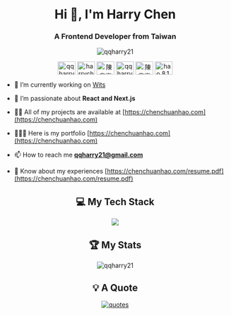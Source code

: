 <h1 align="center">Hi 👋, I'm Harry Chen</h1>
<h3 align="center">A Frontend Developer from Taiwan</h3>

<p align="center">
  <img src="https://komarev.com/ghpvc/?username=qqharry21&label=Profile%20views&color=0e75b6&style=flat" alt="qqharry21" />
</p>


<div align="center">
  <a href="https://codepen.io/qqharry21" target="blank"><img align="center" src="https://raw.githubusercontent.com/rahuldkjain/github-profile-readme-generator/master/src/images/icons/Social/codepen.svg" alt="qqharry21" height="30" width="40" /></a>
  <a href="https://twitter.com/harrychen824" target="blank"><img align="center" src="https://raw.githubusercontent.com/rahuldkjain/github-profile-readme-generator/master/src/images/icons/Social/twitter.svg" alt="harrychen824" height="30" width="40" /></a>
  <a href="https://linkedin.com/in/陳泉豪" target="blank"><img align="center" src="https://raw.githubusercontent.com/rahuldkjain/github-profile-readme-generator/master/src/images/icons/Social/linked-in-alt.svg" alt="陳泉豪" height="30" width="40" /></a>
  <a href="https://codesandbox.com/qqharry21" target="blank"><img align="center" src="https://raw.githubusercontent.com/rahuldkjain/github-profile-readme-generator/master/src/images/icons/Social/codesandbox.svg" alt="qqharry21" height="30" width="40" /></a>
  <a href="https://fb.com/陳泉豪" target="blank"><img align="center" src="https://raw.githubusercontent.com/rahuldkjain/github-profile-readme-generator/master/src/images/icons/Social/facebook.svg" alt="陳泉豪" height="30" width="40" /></a>
  <a href="https://instagram.com/hao.8.1.6" target="blank"><img align="center" src="https://raw.githubusercontent.com/rahuldkjain/github-profile-readme-generator/master/src/images/icons/Social/instagram.svg" alt="hao.8.1.6" height="30" width="40" /></a>
</div>

- 🔭 I’m currently working on [Wits](https://www.wits.com/tw/)

- 🌱 I’m passionate about **React and Next.js**

- 👨‍💻 All of my projects are available at [https://chenchuanhao.com](https://chenchuanhao.com)

- 👨🏻‍🔧 Here is my portfolio [https://chenchuanhao.com](https://chenchuanhao.com)

- 📫 How to reach me **qqharry21@gmail.com**

- 📄 Know about my experiences [https://chenchuanhao.com/resume.pdf](https://chenchuanhao.com/resume.pdf)



<h2 align="center">💻 My Tech Stack</h3>

<p align="center">
  <a href="https://skillicons.dev">
    <img src="https://skillicons.dev/icons?i=git,js,html,css,react,nextjs,typescript,tailwindcss,nodejs,java,docker,mongodb&perline=6" />
  </a>
</p>


<h2 align="center">🏆 My Stats</h3>

 <p align="center">
    <img src="https://github-readme-stats.vercel.app/api/top-langs?username=qqharry21&show_icons=true&hide_border=true&locale=en&layout=compact" alt="qqharry21" />
 </p>
  

<h2 align="center">💡 A Quote</h3>

<p align="center">
  <a href="https://github.com/piyushsuthar/github-readme-quotes">
    <img align="center" src="https://quotes-github-readme.vercel.app/api?type=horizontal&theme=dark" alt="quotes" />
  </a>
</p>


